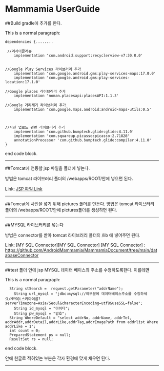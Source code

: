# Mammamia UserGuide


##Build gradle에 추가를 한다.

This is a normal paragraph:

	dependencies {........

	 //리사이클러뷰
	    implementation 'com.android.support:recyclerview-v7:30.0.0'


	//Google Play Services 라이브러리 추가
	    implementation 'com.google.android.gms:play-services-maps:17.0.0'
	    implementation 'com.google.android.gms:play-services-location:17.1.0'

	//Google places 라이브러리 추가
	    implementation 'noman.placesapi:placesAPI:1.1.3'

	//Google 거리재기 라이브러리 추가
	    implementation 'com.google.maps.android:android-maps-utils:0.5'



	//사진 업로드 관련 라이브러리 추가   
	    implementation 'com.github.bumptech.glide:glide:4.11.0'
	    implementation 'com.squareup.picasso:picasso:2.71828'
	    annotationProcessor 'com.github.bumptech.glide:compiler:4.11.0'
	}

end code block.
***

##Tomcat에 연동할 jsp 파일을 폴더에 넣는다.

방법은 tomcat 라이브러리 폴더의 /webapps/ROOT/안에 넣으면 된다.

Link: [JSP 파일 Link][jsp Link]

[jsp Link]: https://github.com/AndroidMammamia/MammamiaDocument/tree/main/test

***

##Tomcat에 사진을 넣기 위해 pictures 폴더를 만든다.
방법은 tomcat 라이브러리 폴더의 /webapps/ROOT/안에 pictures폴더를 생성하면 된다.

***
##MYSQL 라이브러리를 넣는다

방법은 connector를 받아 tomcat 라이브러리 폴더의 /lib 에 넣어주면 된다.

Link: [MY SQL Connector][MY SQL Connector]
[MY SQL Connector] : https://github.com/AndroidMammamia/MammamiaDocument/tree/main/databaseConnector

***

##test 폴더 안에 jsp MYSQL 데이터 베이스의 주소를 수정하도록한다.
이를테면

This is a normal paragraph:

	  String stSearch =  request.getParameter("addrName");
		String url_mysql = "jdbc:mysql://이부분에 데이터베이스주소를 수정하세요/MYSQL스키마이름?serverTimezone=Asia/Seoul&characterEncoding=utf8&useSSL=false";
		String id_mysql = "아이디";
		String pw_mysql = "암호";
	  String WhereDefault = "select addrNo, addrName, addrTel, addrAddr,addrDetail,addrLike,addrTag,addrImagePath from addrlist Where addrLike = 1";
	  int count = 0;
	  PreparedStatement ps = null;
	  ResultSet rs = null;

end code block.

안에 한글로 적혀있는 부분은 각자 환경에 맞게 채우면 된다.

***



